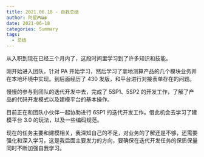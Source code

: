 ```yaml
---
title: 2021.06.18 - 自我总结
author: 阿星𝑷𝒍𝒖𝒔
date: 2021-06-18
categories: Summary
tags:
  - 总结
---
```


从入职到现在已经三个月内了，这段时间里学习到了许多知识和技能。

刚开始进入团队，针对 PA 开始学习，然后学习了拿地测算产品的几个模块业务并在本地环境中实现。到后面经历了 430 发版，和平台进行对接表单存在的问题。

慢慢的参与到团队的迭代开发中去，完成了 5SP1、5SP2 的开发工作，了解了产品的代码开发模式以及建模平台的基本操作。

目前正在和团队小伙伴一起协助进行 6SP1 的迭代开发工作。借此机会去学习了建模平台 3.0 的玩法，以及一些编码规范。

现在的任务主要和建模相关，我深知自己的不足，对业务的了解还是不够，还需要强化和深入学习，这是我后面主要发力的方向，要确保在迭代开发任务的保质保量同时不断加强自我学习。
